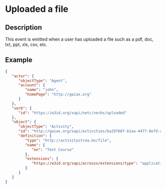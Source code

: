 # Uploaded a file

## Description

This event is emitted when a user has uploaded a file such as a pdf, doc, txt, ppt, xls, csv, etc.

## Example

```json
{
   "actor": {
      "objectType": "Agent",
      "account": {
         "name": "john",
         "homePage": "http://gaiax.org"
      }
   },
   "verb": {
      "id": "https://w3id.org/xapi/netc/verbs/uploaded"
   },
   "object": {
      "objectType": "Activity",
      "id": "http://gaiax.org/xapi/activities/ba297687-b1aa-4477-9efd-a782c8fdb90a",
      "definition": {
         "type": "http://activitystrea.ms/file",
         "name": {
            "en": "Test Course"
         },
         "extensions": {
            "https://w3id.org/xapi/acrossx/extensions/type": "application/pdf"
         }
      }
   }
}
```
